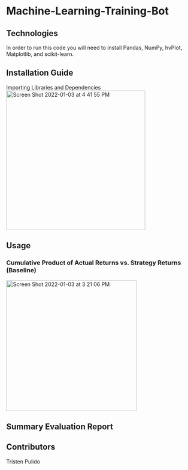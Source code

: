 # Machine-Learning-Training-Bot

## Technologies
In order to run this code you will need to install Pandas, NumPy, hvPlot, Matplotlib, and scikit-learn.

## Installation Guide
Importing Libraries and Dependencies
<img width="371" alt="Screen Shot 2022-01-03 at 4 41 55 PM" src="https://user-images.githubusercontent.com/89439442/147995110-082efca8-9f05-42eb-9a36-ef54eaa23ad1.png">

## Usage
### Cumulative Product of Actual Returns vs. Strategy Returns (Baseline)
<img width="348" alt="Screen Shot 2022-01-03 at 3 21 06 PM" src="https://user-images.githubusercontent.com/89439442/147990772-0e614736-9318-4acc-852e-4e59423416ad.png">

## Summary Evaluation Report

## Contributors
Tristen Pulido
